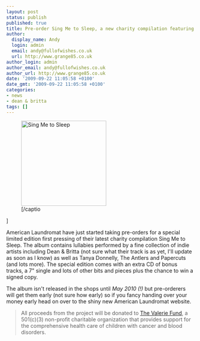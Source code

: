 ```yaml
---
layout: post
status: publish
published: true
title: Pre-order Sing Me to Sleep, a new charity compilation featuring Dean & Britta
author:
  display_name: Andy
  login: admin
  email: andy@fullofwishes.co.uk
  url: http://www.grange85.co.uk
author_login: admin
author_email: andy@fullofwishes.co.uk
author_url: http://www.grange85.co.uk
date: '2009-09-22 11:05:58 +0100'
date_gmt: '2009-09-22 11:05:58 +0100'
categories:
- news
- dean & britta
tags: []
---
```

<p><figure class="caption alignright" width="227" caption="Sing Me to Sleep"><img src="http://www.fullofwishes.co.uk/wp/wp-content/uploads/2009/09/alr-0021.jpg" alt="Sing Me to Sleep" title="alr-0021" width="227" height="227" class="size-full wp-image-1606" /><figcaption class="caption-text">[/captio</figcaption></figure>]
<p>American Laundromat have just started taking <span class="removed_link" title="http://www.alr-music.com/index.php?content=shop&no=alr-0021">pre-orders for a special limited edition first pressing of their latest charity compilation Sing Me to Sleep</span>. The album contains lullabies performed by a fine collection of indie artists including Dean & Britta (not sure what their track is as yet, I'll update as soon as I know) as well as Tanya Donnelly, The Antlers and Papercuts (and lots more). The special edition comes with an extra CD of bonus tracks, a 7" single and lots of other bits and pieces plus the chance to win a signed copy.</p>
<p>The album isn't released in the shops until <em>May 2010 (!)</em> but pre-orderers will get them early (not sure how early) so if you fancy handing over your money early head on over to the shiny new <span class="removed_link" title="http://www.alr-music.com/index.php?content=shop&no=alr-0021">American Laundromat website</span>.</p>
<blockquote><p>All proceeds from the project will be donated to <a href="http://www.thevaleriefund.org/">The Valerie Fund</a>, a 501(c)(3) non-profit charitable organization that provides support for the comprehensive health care of children with cancer and blood disorders. </p></blockquote>
